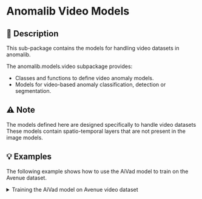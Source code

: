 # Anomalib Video Models

## 📝 Description

This sub-package contains the models for handling video datasets in anomalib.

The anomalib.models.video subpackage provides:

- Classes and functions to define video anomaly models.
- Models for video-based anomaly classification, detection or segmentation.

## ⚠️ Note

The models defined here are designed specifically to handle video datasets
These models contain spatio-temporal layers that are not present in the image
models.

## 💡 Examples

The following example shows how to use the AiVad model to train on the Avenue dataset.

<details>
<summary>Training the AiVad model on Avenue video dataset</summary>

```python
# Import the necessary modules
from anomalib.data import Avenue
from anomalib.models import AiVad
from anomalib.engine import Engine

# Load the avenue dataset and engine.
datamodule = Avenue()
engine = Engine(model=AiVad())

# Train the model
engine.train(datamodule=datamodule)
```

</details>
